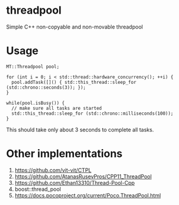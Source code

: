 # threadpool

Simple C++ non-copyable and non-movable threadpool

# Usage

```
MT::Threadpool pool;

for (int i = 0; i < std::thread::hardware_concurrency(); ++i) {
  pool.addTask([]() { std::this_thread::sleep_for (std::chrono::seconds(3)); });
}

while(pool.isBusy()) {
  // make sure all tasks are started
  std::this_thread::sleep_for (std::chrono::milliseconds(100));
}

```

This should take only about 3 seconds to complete all tasks.


# Other implementations

1. https://github.com/vit-vit/CTPL
2. https://github.com/AtanasRusevPros/CPP11_ThreadPool
3. https://github.com/Ethan13310/Thread-Pool-Cpp
4. boost::thread_pool
5. https://docs.pocoproject.org/current/Poco.ThreadPool.html
